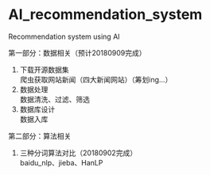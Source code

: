 # AI_recommendation_system

Recommendation system using AI

第一部分：数据相关（预计20180909完成）
1.  下载开源数据集\
    爬虫获取网站新闻（四大新闻网站）（筹划ing...）
2.  数据处理\
    数据清洗、过滤、筛选
3.  数据库设计\
    数据入库

第二部分：算法相关
1.  三种分词算法对比（20180902完成）\
    baidu_nlp、jieba、HanLP
 


